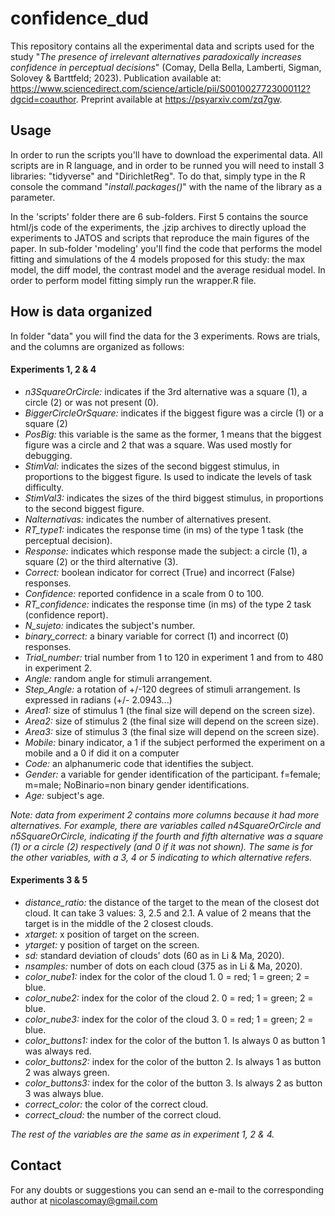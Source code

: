 # confidence_dud

This repository contains all the experimental data and scripts used for the study "_The presence of irrelevant alternatives paradoxically increases confidence in perceptual decisions_" (Comay, Della Bella, Lamberti, Sigman, Solovey & Barttfeld; 2023). Publication available at: https://www.sciencedirect.com/science/article/pii/S0010027723000112?dgcid=coauthor. Preprint available at https://psyarxiv.com/zq7gw. 

## Usage

In order to run the scripts you'll have to download the experimental data. All scripts are in R language, and in order to be runned you will need to install 3 libraries: "tidyverse" and "DirichletReg". To do that, simply type in the R console the command "_install.packages()_" with the name of the library as a parameter. 

In the 'scripts' folder there are 6 sub-folders. First 5 contains the source html/js code of the experiments, the .jzip archives to directly upload the experiments to JATOS and scripts that reproduce the main figures of the paper. In sub-folder 'modeling' you'll find the code that performs the model fitting and simulations of the 4 models proposed for this study: the max model, the diff model, the contrast model and the average residual model. In order to perform model fitting simply run the wrapper.R file.

## How is data organized 

In folder "data" you will find the data for the 3 experiments. Rows are trials, and the columns are organized as follows:

#### Experiments 1, 2 & 4

- _n3SquareOrCircle:_ indicates if the 3rd alternative was a square (1), a circle (2) or was not present (0).
- _BiggerCircleOrSquare:_ indicates if the biggest figure was a circle (1) or a square (2)
- _PosBig:_ this variable is the same as the former, 1 means that the biggest figure was a circle and 2 that was a square. Was used mostly for debugging.
- _StimVal:_ indicates the sizes of the second biggest stimulus, in proportions to the biggest figure. Is used to indicate the levels of task difficulty.
- _StimVal3:_ indicates the sizes of the third biggest stimulus, in proportions to the second biggest figure. 
- _Nalternativas:_ indicates the number of alternatives present. 
- _RT_type1:_ indicates the response time (in ms) of the type 1 task (the perceptual decision).
- _Response:_ indicates which response made the subject: a circle (1), a square (2) or the third alternative (3).
- _Correct:_ boolean indicator for correct (True) and incorrect (False) responses. 
- _Confidence:_ reported confidence in a scale from 0 to 100.
- _RT_confidence:_ indicates the response time (in ms) of the type 2 task (confidence report).
- _N_sujeto:_ indicates the subject's number.
- _binary_correct:_ a binary variable for correct (1) and incorrect (0) responses.
- _Trial_number:_ trial number from 1 to 120 in experiment 1 and from to 480 in experiment 2.
- _Angle:_ random angle for stimuli arrangement. 
- _Step_Angle:_ a rotation of +/-120 degrees of stimuli arrangement. Is expressed in radians (+/- 2.0943...) 
- _Area1:_ size of stimulus 1 (the final size will depend on the screen size).
- _Area2:_ size of stimulus 2 (the final size will depend on the screen size).
- _Area3:_ size of stimulus 3 (the final size will depend on the screen size).
- _Mobile:_ binary indicator, a 1 if the subject performed the experiment on a mobile and a 0 if did it on a computer
- _Code:_ an alphanumeric code that identifies the subject.
- _Gender:_ a variable for gender identification of the participant. f=female; m=male; NoBinario=non binary gender identifications.
- _Age:_ subject's age.

_Note: data from experiment 2 contains more columns because it had more alternatives. For example, there are variables called n4SquareOrCircle and n5SquareOrCircle, indicating if the fourth and fifth alternative was a square (1) or a circle (2) respectively (and 0 if it was not shown). The same is for the other variables, with a 3, 4 or 5 indicating to which alternative refers._ 

#### Experiments 3 & 5

- _distance_ratio:_ the distance of the target to the mean of the closest dot cloud. It can take 3 values: 3, 2.5 and 2.1. A value of 2 means that the target is in the middle of the 2 closest clouds.
- _xtarget:_ x position of target on the screen.
- _ytarget:_ y position of target on the screen.
- _sd:_ standard deviation of clouds' dots (60 as in Li & Ma, 2020).
- _nsamples:_ number of dots on each cloud (375 as in Li & Ma, 2020).
- _color_nube1:_ index for the color of the cloud 1. 0 = red; 1 = green; 2 = blue.
- _color_nube2:_ index for the color of the cloud 2. 0 = red; 1 = green; 2 = blue.
- _color_nube3:_ index for the color of the cloud 3. 0 = red; 1 = green; 2 = blue.
- _color_buttons1:_ index for the color of the button 1. Is always 0 as button 1 was always red.
- _color_buttons2:_ index for the color of the button 2. Is always 1 as button 2 was always green.
- _color_buttons3:_ index for the color of the button 3. Is always 2 as button 3 was always blue.
- _correct_color:_ the color of the correct cloud.
- _correct_cloud:_ the number of the correct cloud.

_The rest of the variables are the same as in experiment 1, 2 & 4._

## Contact

For any doubts or suggestions you can send an e-mail to the corresponding author at nicolascomay@gmail.com

